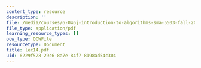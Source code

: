 ```yaml
---
content_type: resource
description: ''
file: /media/courses/6-046j-introduction-to-algorithms-sma-5503-fall-2005/6229f52829c68a7e84f78198ad54c304_lec14.pdf
file_type: application/pdf
learning_resource_types: []
ocw_type: OCWFile
resourcetype: Document
title: lec14.pdf
uid: 6229f528-29c6-8a7e-84f7-8198ad54c304
---
```

